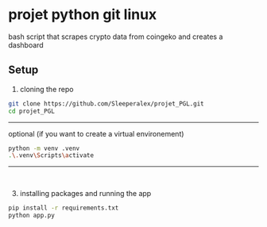 # projet python git linux

bash script that scrapes crypto data from coingeko
and creates a dashboard

## Setup

1. cloning the repo

```bash
git clone https://github.com/Sleeperalex/projet_PGL.git
cd projet_PGL
```
---
optional (if you want to create a virtual environement)
```bash
python -m venv .venv
.\.venv\Scripts\activate
```
---
<br>

3. installing packages and running the app

```bash
pip install -r requirements.txt
python app.py
```
